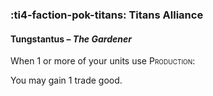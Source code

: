 ### :ti4-faction-pok-titans: **Titans Alliance**

#### Tungstantus – _The Gardener_

When 1 or more of your units use <span style="font-variant:small-caps;">Production</span>:

You may gain 1 trade good.
